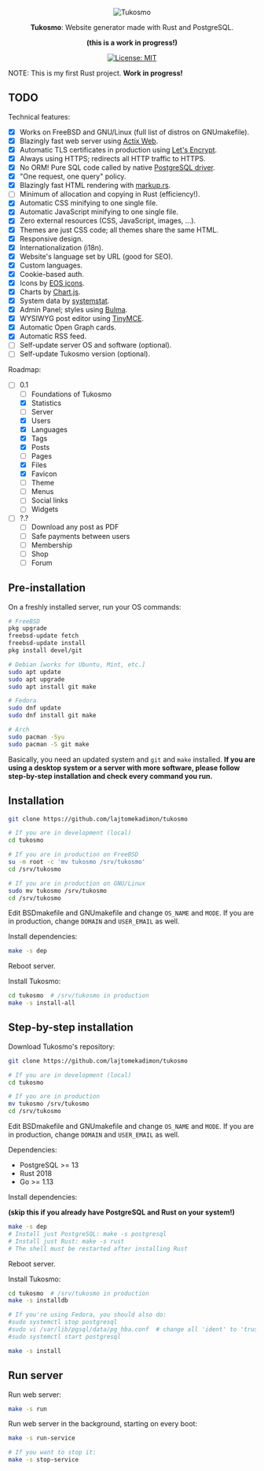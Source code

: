 <div align="center">

![Tukosmo](./static/faviconadmin/favicon-96x96.png)

**Tukosmo**: Website generator made with Rust and PostgreSQL.

**(this is a work in progress!)**

[![License: MIT](
https://img.shields.io/badge/License-MIT-blue.svg)](
https://github.com/lajtomekadimon/tukosmo/blob/main/LICENSE)

</div>

NOTE: This is my first Rust project. **Work in progress!**

## TODO

Technical features:

- [x] Works on FreeBSD and GNU/Linux (full list of distros on GNUmakefile).
- [x] Blazingly fast web server using [Actix Web](
https://github.com/actix/actix-web).
- [x] Automatic TLS certificates in production using [Let's Encrypt](
https://letsencrypt.org).
- [x] Always using HTTPS; redirects all HTTP traffic to HTTPS.
- [x] No ORM! Pure SQL code called by native [PostgreSQL driver](
https://github.com/sfackler/rust-postgres).
- [x] "One request, one query" policy.
- [x] Blazingly fast HTML rendering with [markup.rs](
https://github.com/utkarshkukreti/markup.rs).
- [ ] Minimum of allocation and copying in Rust (efficiency!).
- [x] Automatic CSS minifying to one single file.
- [x] Automatic JavaScript minifying to one single file.
- [x] Zero external resources (CSS, JavaScript, images, ...).
- [x] Themes are just CSS code; all themes share the same HTML.
- [x] Responsive design.
- [x] Internationalization (i18n).
- [x] Website's language set by URL (good for SEO).
- [x] Custom languages.
- [x] Cookie-based auth.
- [x] Icons by [EOS icons](https://eos-icons.com/).
- [x] Charts by [Chart.js](https://github.com/chartjs/Chart.js).
- [x] System data by [systemstat](https://github.com/unrelentingtech/systemstat).
- [x] Admin Panel; styles using [Bulma](https://bulma.io/).
- [x] WYSIWYG post editor using [TinyMCE](
https://github.com/tinymce/tinymce).
- [x] Automatic Open Graph cards.
- [x] Automatic RSS feed.
- [ ] Self-update server OS and software (optional).
- [ ] Self-update Tukosmo version (optional).

Roadmap:

- [ ] 0.1
    - [ ] Foundations of Tukosmo
    - [x] Statistics
    - [ ] Server
    - [x] Users
    - [x] Languages
    - [x] Tags
    - [x] Posts
    - [ ] Pages
    - [x] Files
    - [x] Favicon
    - [ ] Theme
    - [ ] Menus
    - [ ] Social links
    - [ ] Widgets
- [ ] ?.?
    - [ ] Download any post as PDF
    - [ ] Safe payments between users
    - [ ] Membership
    - [ ] Shop
    - [ ] Forum

## Pre-installation

On a freshly installed server, run your OS commands:

```sh
# FreeBSD
pkg upgrade
freebsd-update fetch
freebsd-update install
pkg install devel/git

# Debian [works for Ubuntu, Mint, etc.]
sudo apt update
sudo apt upgrade
sudo apt install git make

# Fedora
sudo dnf update
sudo dnf install git make

# Arch
sudo pacman -Syu
sudo pacman -S git make
```

Basically, you need an updated system and `git` and `make` installed.
**If you are using a desktop system or a server with more software,
please follow step-by-step installation and check every command you run.**

## Installation

```sh
git clone https://github.com/lajtomekadimon/tukosmo

# If you are in development (local)
cd tukosmo

# If you are in production on FreeBSD
su -m root -c 'mv tukosmo /srv/tukosmo'
cd /srv/tukosmo

# If you are in production on GNU/Linux
sudo mv tukosmo /srv/tukosmo
cd /srv/tukosmo
```

Edit BSDmakefile and GNUmakefile and change `OS_NAME` and `MODE`. If you are
in production, change `DOMAIN` and `USER_EMAIL` as well.

Install dependencies:

```sh
make -s dep
```

Reboot server.

Install Tukosmo:

```sh
cd tukosmo  # /srv/tukosmo in production
make -s install-all
```

## Step-by-step installation

Download Tukosmo's repository:

```sh
git clone https://github.com/lajtomekadimon/tukosmo

# If you are in development (local)
cd tukosmo

# If you are in production
mv tukosmo /srv/tukosmo
cd /srv/tukosmo
```

Edit BSDmakefile and GNUmakefile and change `OS_NAME` and `MODE`. If you are
in production, change `DOMAIN` and `USER_EMAIL` as well.

Dependencies:

- PostgreSQL >= 13
- Rust 2018
- Go >= 1.13

Install dependencies:

**(skip this if you already have PostgreSQL and Rust on your system!)**

```sh
make -s dep
# Install just PostgreSQL: make -s postgresql
# Install just Rust: make -s rust
# The shell must be restarted after installing Rust
```

Reboot server.

Install Tukosmo:

```sh
cd tukosmo  # /srv/tukosmo in production
make -s installdb

# If you're using Fedora, you should also do:
#sudo systemctl stop postgresql
#sudo vi /var/lib/pgsql/data/pg_hba.conf  # change all 'ident' to 'trust'
#sudo systemctl start postgresql

make -s install
```

## Run server

Run web server:

```sh
make -s run
```

Run web server in the background, starting on every boot:

```sh
make -s run-service

# If you want to stop it:
make -s stop-service
```

